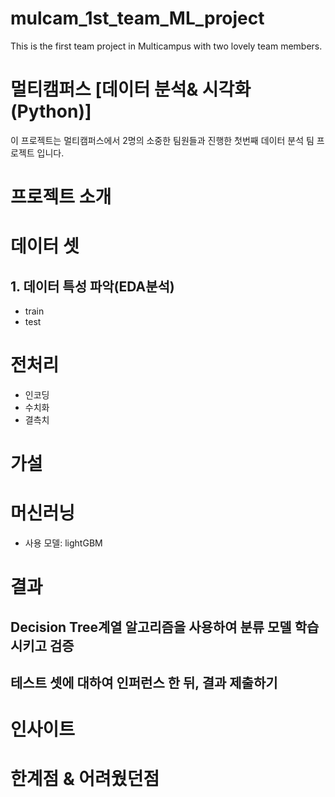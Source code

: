 # mulcam_1st_team_ML_project
This is the first team project in Multicampus with two lovely team members. 

# 멀티캠퍼스 [데이터 분석& 시각화(Python)]
이 프로젝트는 멀티캠퍼스에서 2명의 소중한 팀원들과 진행한 첫번째 데이터 분석 팀 프로젝트 입니다. 


# 프로젝트 소개


# 데이터 셋
## 1. 데이터 특성 파악(EDA분석)
 - train
 - test


# 전처리
 - 인코딩
 - 수치화
 - 결측치


# 가설



# 머신러닝
 - 사용 모델: lightGBM



# 결과
## Decision Tree계열 알고리즘을 사용하여 분류 모델 학습 시키고 검증


## 테스트 셋에 대하여 인퍼런스 한 뒤, 결과 제출하기



# 인사이트


# 한계점 & 어려웠던점

